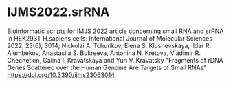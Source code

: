 # IJMS2022.srRNA
Bioinformatic scripts for IMJS 2022 article concerning small RNA and srRNA in HEK293T H.sapiens cells:
International Journal of Molecular Sciences 2022, 23(6), 3014;
Nickolai A. Tchurikov, Elena S. Klushevskaya, Ildar R. Alembekov, Anastasiia S. Bukreeva, Antonina N. Kretova, Vladimir R. Chechetkin, Galina I. Kravatskaya and Yuri V. Kravatsky
"Fragments of rDNA Genes Scattered over the Human Genome Are Targets of Small RNAs"
https://doi.org/10.3390/ijms23063014
